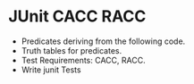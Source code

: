 # JUnit CACC RACC
- Predicates deriving from the following code.
- Truth tables for predicates.
- Test Requirements: CACC, RACC.
- Write junit Tests
